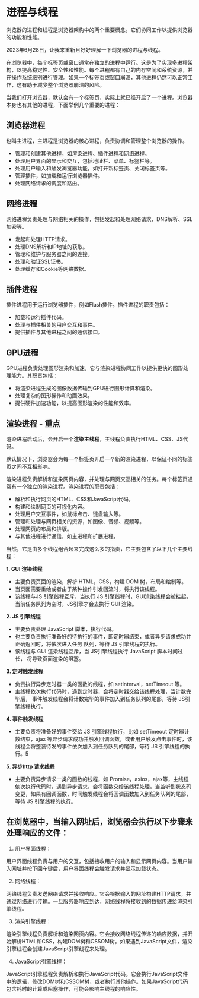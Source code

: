 # 进程与线程

浏览器的进程和线程是浏览器架构中的两个重要概念。它们协同工作以提供浏览器的功能和性能。


2023年6月28日，让我来重新且好好理解一下浏览器的进程与线程。


在浏览器中，每个标签页或窗口通常在独立的进程中运行。这是为了实现多进程架构，以提高稳定性、安全性和性能。每个进程都有自己的内存空间和系统资源，并在操作系统级别进行管理。如果一个标签页或窗口崩溃，其他进程仍然可以正常工作，这有助于减少整个浏览器崩溃的风险。

当我们打开浏览器，默认会有一个标签页，实际上就已经开启了一个进程。浏览器本身也有其他的进程，下面举例几个重要的进程：

## 浏览器进程
也叫主进程，主进程是浏览器的核心进程，负责协调和管理整个浏览器的操作。

- 管理和创建其他进程，如渲染进程、插件进程和网络进程。
- 处理用户界面的显示和交互，包括地址栏、菜单、标签栏等。
- 处理用户输入和触发浏览器功能，如打开新标签页、关闭标签页等。
- 管理插件，如加载和运行浏览器插件。
- 处理网络请求的调度和路由。

## 网络进程
网络进程负责处理与网络相关的操作，包括发起和处理网络请求、DNS解析、SSL加密等。

- 发起和处理HTTP请求。
- 处理DNS解析和IP地址的获取。
- 管理和维护与服务器之间的连接。
- 处理和验证SSL证书。
- 处理缓存和Cookie等网络数据。

## 插件进程
插件进程用于运行浏览器插件，例如Flash插件。插件进程的职责包括：

- 加载和运行插件代码。
- 处理与插件相关的用户交互和事件。
- 提供插件与其他进程之间的通信接口。


## GPU进程
GPU进程负责处理图形渲染和加速，它与渲染进程协同工作以提供更快的图形处理能力。其职责包括：

- 将渲染进程生成的图像数据传输到GPU进行图形计算和渲染。
- 处理复杂的图形操作和动画效果。
- 提供硬件加速功能，以提高图形渲染的性能和效率。


## 渲染进程 - 重点
渲染进程启动后，会开启一个**渲染主线程**，主线程负责执行HTML、CSS、JS代码。

默认情况下，浏览器会为每一个标签页开启一个新的渲染进程，以保证不同的标签页之间不互相影响。

渲染进程负责解析和渲染网页内容，并处理与网页交互相关的任务。每个标签页通常有一个独立的渲染进程。渲染进程的职责包括：

- 解析和执行网页的HTML、CSS和JavaScript代码。
- 构建和绘制网页的可视化内容。
- 处理用户交互事件，如鼠标点击、键盘输入等。
- 管理和处理与网页相关的资源，如图像、音频、视频等。
- 处理网页的布局和排版。
- 与其他进程进行通信，如主进程和扩展进程。

当然，它是由多个线程组合起来完成这么多的指责，它主要包含了以下几个主要线程：

**1. GUI 渲染线程**
- 主要负责页面的渲染，解析 HTML，CSS，构建 DOM 树，布局和绘制等。
- 当页面需要重绘或者由于某种操作引发回流时，将执行该线程。
- 该线程与JS 引擎线程互斥，当执行 JS 引擎线程时，GUI渲染线程会被挂起， 当前任务队列为空时，JS引擎才会去执行 GUI 渲染。


**2. JS 引擎线程**
- 主要负责处理 JavaScript 脚本，执行代码。
- 也主要负责执行准备好的待执行的事件，即定时器结束，或者异步请求成功并正确返回时，将依次进入任务  队列，等待 JS 引擎线程的执行。
- 该线程与 GUI 渲染线程互斥，当 JS引擎线程执行 JavaScript 脚本时间过长， 将导致页面渲染的阻塞。


**3. 定时触发线程**
- 负责执行异步定时器一类的函数的线程，如 setInterval，setTimeout 等。
- 主线程依次执行代码时，遇到定时器，会将定时器交给该线程处理，当计数完毕后， 事件触发线程会将计数完毕的事件加入到任务队列的尾部，等待 JS引擎线程执行。

**4. 事件触发线程**

- 主要负责将准备好的事件交给 JS 引擎线程执行，比如 setTimeout 定时器计数结束，ajax 等异步请求成功并触发回调函数，或者用户触发点击事件时，该线程会将整装待发的事件依次加入到任务队列的尾部，等待 JS 引擎线程的执行。5

**5. 异步http 请求线程**

- 主要负责异步请求一类的函数的线程，如 Promise，axios，ajax等，主线程依次执行代码时，遇到异步请求，会将函数交给该线程处理，当监听到状态码变更，如果有回调函数，时间触发线程会将回调函数加入到任务队列的尾部，等待 JS 引擎线程的执行。


<!-- ## 进程

在浏览器中，每个标签页或窗口通常在独立的进程中运行。这是为了实现多进程架构，以提高稳定性、安全性和性能。每个进程都有自己的内存空间和系统资源，并在操作系统级别进行管理。如果一个标签页或窗口崩溃，其他进程仍然可以正常工作，这有助于减少整个浏览器崩溃的风险。

### 浏览器进程（Browser Process）：
也叫主进程，主进程是浏览器的核心进程，负责协调和管理整个浏览器的操作。它的主要职责包括：

- 管理和创建其他进程，如渲染进程、插件进程和网络进程。
- 处理用户界面的显示和交互，包括地址栏、菜单、标签栏等。
- 处理用户输入和触发浏览器功能，如打开新标签页、关闭标签页等。
- 管理插件，如加载和运行浏览器插件。
- 处理网络请求的调度和路由。

### 网络进程（Network Process）：
网络进程负责处理与网络相关的操作，包括发起和处理网络请求、DNS解析、SSL加密等。网络进程的职责包括：

- 发起和处理HTTP请求。
- 处理DNS解析和IP地址的获取。
- 管理和维护与服务器之间的连接。
- 处理和验证SSL证书。
- 处理缓存和Cookie等网络数据。

### 渲染进程（Renderer Process）  - 重点：
渲染进程启动后，会开启一个**渲染主线程**，主线程负责执行HTML、CSS、JS代码。

默认情况下，浏览器会为每一个标签页开启一个新的渲染进程，以保证不同的标签页之间不互相影响。

渲染进程负责解析和渲染网页内容，并处理与网页交互相关的任务。每个标签页通常有一个独立的渲染进程。渲染进程的职责包括：

- 解析和执行网页的HTML、CSS和JavaScript代码。
- 构建和绘制网页的可视化内容。
- 处理用户交互事件，如鼠标点击、键盘输入等。
- 管理和处理与网页相关的资源，如图像、音频、视频等。
- 处理网页的布局和排版。
- 与其他进程进行通信，如主进程和扩展进程。

### 插件进程（Plugin Process）：
插件进程用于运行浏览器插件，例如Flash插件。插件进程的职责包括：

- 加载和运行插件代码。
- 处理与插件相关的用户交互和事件。
- 提供插件与其他进程之间的通信接口。


### GPU进程（GPU Process）：
GPU进程负责处理图形渲染和加速，它与渲染进程协同工作以提供更快的图形处理能力。其职责包括：

- 将渲染进程生成的图像数据传输到GPU进行图形计算和渲染。
- 处理复杂的图形操作和动画效果。
- 提供硬件加速功能，以提高图形渲染的性能和效率。


### 扩展进程（Extension Process）：
扩展进程用于加载、运行和管理浏览器扩展（插件）。每个扩展通常在独立的扩展进程中运行，以提供隔离和安全性。其职责包括：

- 加载和执行扩展的代码。
- 处理与扩展相关的用户交互和事件。
- 提供扩展与其他进程之间的通信接口。


### 存储进程（Storage Process）：
存储进程负责处理浏览器的数据存储功能，包括缓存、Cookie、本地存储等。其职责包括：

- 管理浏览器的缓存机制，缓存常用的资源以提高页面加载速度。
- 处理和管理Cookie数据，用于用户身份验证和跟踪。
- 处理本地存储功能，如Web Storage、IndexedDB等。


### 文件进程（File Process）：
文件进程用于处理与文件系统相关的操作，包括文件上传、下载和管理。其职责包括：

- 处理文件上传和下载操作。
- 管理浏览器的下载功能，包括下载队列、断点续传等。
- 提供文件访问接口，使网页能够读取和操作本地文件。


## 线程
浏览器线程是指浏览器为执行 JavaScript 代码和处理用户界面的操作而创建的线程。以下是前端浏览器中常见的线程：

1. **渲染主线程（Main Thread）：**

事件循环的机制就在渲染主线程中执行。

- 最开始的时候，渲染主线程会进入一个无限循环。
- 每一次循环会检查消息队列中是否有任务存在，如果有，就取出第一个任务执行，执行完一个后进入下一次循环；如果没有，则进入休眠状态。
- 其他所有线程(包括其他进程的线程)，可以随时向消息队列添加任务。新任务会加到消息队列的末尾。在添加新任务时，如果主线程是休眠状态，则会将其唤醒以继续循环拿取任务。

整个过程，被称为事件循环(消息循环)。


主线程和 JavaScript 引擎线程是在浏览器中一起工作的。主线程负责处理用户界面的渲染、用户交互和执行 JavaScript 代码，而 JavaScript 引擎线程是主线程中用于执行 JavaScript 代码的部分。

JavaScript 引擎线程是主线程中的一个子线程，它负责解析和执行 JavaScript 代码。当浏览器遇到需要执行的 JavaScript 代码时，主线程将会将这些任务分发给 JavaScript 引擎线程进行处理。JavaScript 引擎线程会按照代码的执行顺序逐行解析和执行 JavaScript 代码。

由于 JavaScript 是单线程的，也就是说，一次只能执行一个任务，因此 JavaScript 引擎线程在执行 JavaScript 代码期间，会阻塞主线程的执行。这意味着如果 JavaScript 代码执行时间过长或存在阻塞操作，主线程会被占用，导致页面的渲染和用户交互无法进行，从而影响用户体验。


2. **事件线程（Event Thread）：**

事件线程也被称为消息队列，它负责管理各种事件的处理。当事件（如用户交互事件、网络请求完成等）发生时，事件线程会将事件放入消息队列中，等待主线程处理。主线程在空闲时会从消息队列中取出事件并处理。事件线程和主线程之间通过事件循环机制协调工作。

3. **定时器线程（Timer Thread）：**

定时器线程用于处理定时器相关的任务。JavaScript 中的定时器函数（setTimeout、setInterval）会在指定的时间间隔后将回调函数放入消息队列中。定时器线程负责计时并将回调函数添加到消息队列中，等待主线程执行。

4. **Web Worker 线程：**

Web Worker 是浏览器提供的一种机制，允许在后台运行独立的 JavaScript 线程。Web Worker 线程是与主线程并行运行的，可以执行复杂的计算、处理大量数据等耗时任务，以避免阻塞主线程。

5. **请求动画帧线程（Request Animation Frame Thread）：**

请求动画帧线程用于处理与动画相关的操作。浏览器通过 requestAnimationFrame 函数提供了一个优化的动画循环机制。该线程负责按照浏览器的刷新频率调度动画，并在每次刷新时执行相应的回调函数。 -->

<!-- 在每个渲染进程内部，存在多个线程来执行不同的任务。以下是一些常见的线程类型：

- 主线程：处理用户交互和渲染操作，例如解析HTML、布局、绘制等。
- JavaScript引擎线程：解释和执行JavaScript代码。
- 后台线程：处理一些不需要立即执行的任务，如网络请求、文件操作等。
- 定时器线程：负责处理定时器相关的操作，如setTimeout和setInterval函数。 -->

<!-- ## 其他

浏览器使用多进程和多线程的架构有以下优势：

1. 提高稳定性：每个标签页或窗口运行在独立的进程中，如果一个标签页崩溃，其他进程仍然可以正常工作，避免了整个浏览器崩溃的风险。

2. 提高安全性：将不同的标签页或窗口隔离到独立的进程中，可以防止恶意网页访问用户的敏感信息或攻击浏览器本身。

3. 提高性能：多进程和多线程架构允许并行处理多个任务，例如同时下载资源、执行JavaScript代码和渲染网页。这样可以提高浏览器的响应速度和整体性能。

4. 利于资源管理：每个进程都有自己的内存空间和系统资源，可以更好地管理和释放资源，避免内存泄漏或资源浪费。

---------->

## 在浏览器中，当输入网址后，浏览器会执行以下步骤来处理响应的文件：

1. 用户界面线程：

用户界面线程负责与用户的交互，包括接收用户的输入和显示网页内容。当用户输入网址并按下回车键后，用户界面线程会触发请求并显示加载状态。

2. 网络线程：

网络线程负责发送网络请求并接收响应。它会根据输入的网址构建HTTP请求，并通过网络进行传输。一旦服务器响应到达，网络线程将接收到的数据传递给渲染引擎线程。

3. 渲染引擎线程：

渲染引擎线程负责解析和渲染网页内容。它会接收网络线程传递的响应数据，并开始解析HTML和CSS，构建DOM树和CSSOM树。如果遇到JavaScript文件，渲染引擎线程会创建JavaScript引擎线程来处理。

4. JavaScript引擎线程：

JavaScript引擎线程负责解析和执行JavaScript代码。它会执行JavaScript文件中的逻辑，修改DOM树和CSSOM树，或者执行其他操作。如果JavaScript代码包含耗时的计算或阻塞操作，可能会影响主线程的响应性。 